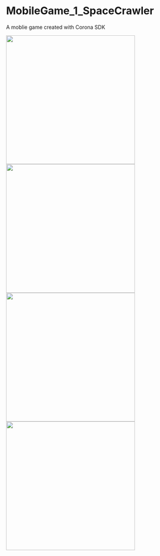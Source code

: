# MobileGame_1_SpaceCrawler
A moblie game created with Corona SDK

<p>
  <img src="https://github.com/LukasVoeller/MobileGame_1_SpaceCrawler/blob/master/Screenshot_2017-05-04-15-35-50.png" width="350"/>
  <img src="https://github.com/LukasVoeller/MobileGame_1_SpaceCrawler/blob/master/Screenshot_2017-05-04-15-36-05.png" width="350"/>
  <img src="https://github.com/LukasVoeller/MobileGame_1_SpaceCrawler/blob/master/Screenshot_2017-05-04-15-36-53.png" width="350"/>
  <img src="https://github.com/LukasVoeller/MobileGame_1_SpaceCrawler/blob/master/Screenshot_2017-05-04-15-37-24.png" width="350"/>
</p>
